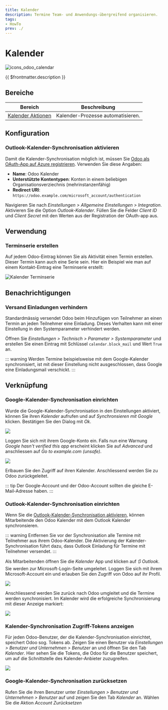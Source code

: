 ```yaml
---
title: Kalender
description: Termine Team- und Anwendungs-übergreifend organisieren.
tags:
- HowTo
prev: ./
---
```

# Kalender
![icons_odoo_calendar](attachments/icons_odoo_calendar.png)

{{ $frontmatter.description }}

## Bereiche

| Bereich                                     | Beschreibung                      |
| ------------------------------------------- | --------------------------------- |
| [Kalender Aktionen](Calendar%20Actions.md) | Kalender-Prozesse automatisieren. |

## Konfiguration

### Outlook-Kalender-Synchronisation aktivieren

Damit die Kalender-Synchronisation möglich ist, müssen Sie [Odoo als OAuth-App auf Azure registrieren](Settings%20OAuth.md#Odoo%20als%20OAuth-App%20auf%20Azure%20registrieren). Verwenden Sie diese Angaben:

* **Name**: Odoo Kalender
* **Unterstützte Kontentypen**: Konten in einem beliebigen Organisationsverziechnis (mehrinstanzenfähig)
* **Redirect URI**: `https://odoo.example.com/microsoft_account/authentication`

Navigieren Sie nach *Einstellungen > Allgemeine Einstellungen > Integration*. Aktivieren Sie die Option *Outlook-Kalender*. Füllen Sie die Felder *Client ID* und *Client Secret* mit den Werten aus der Registration der OAuth-app aus.

## Verwendung

### Terminserie erstellen

Auf jedem Odoo-Eintrag können Sie als Aktivität einen Termin erstellen. Dieser Termin kann auch eine Serie sein. Hier ein Beispiel wie man auf einem Kontakt-Eintrag eine Terminserie erstellt:

![Kalender Terminserie](attachments/Kalender%20Terminserie.gif)

## Benachrichtigungen

### Versand Einladungen verhindern

Standardmässig versendet Odoo beim Hinzufügen von Teilnehmer an einen Termin an jeden Teilnehmer eine Einladung. Dieses Verhalten kann mit einer Einstellung in den Systemparameter verhindert werden.

Öffnen Sie *Einstellungen > Technisch > Parameter > Systemparameter* und erstellen Sie einen Eintrag mit Schlüssel `calendar.block_mail` und Wert `True` an.

::: warning
Werden Termine beispielsweise mit dem Google-Kalender synchronisiert, ist mit dieser Einstellung nicht ausgeschlossen, dass Google eine Einladungsmail verschickt.
:::

## Verknüpfung

### Google-Kalender-Synchronisation einrichten

Wurde die Google-Kalender-Synchronisation in den Einstellungen aktiviert, können Sie ihren *Kalender* aufrufen und auf *Synchronsieren mit Google* klicken. Bestätigen Sie den Dialog mit *Ok*.

![](attachments/Calendar%20Redirect.png)

Loggen Sie sich mit ihrem Google-Konto ein. Falls nun eine Warnung *Google hasn't verified this app* erscheint klicken Sie auf *Advanced* und anschliessen auf *Go to example.com (unsafe)*.

![](attachments/Calendar%20Unverified.png)

Erlbauen Sie den Zugriff auf ihren Kalender. Anschliessend werden Sie zu Odoo zurückgeleitet.

::: tip
Der Google-Account und der Odoo-Account sollten die gleiche E-Mail-Adresse haben.
:::

### Outlook-Kalender-Synchronisation einrichten

Wenn Sie die [Outlook-Kalender-Synchronisation aktivieren](#Outlook-Kalender-Synchronisation%20aktivieren), können Mitarbeitende den Odoo Kalender mit dem Outlook Kalender synchronsieren.

::: warning
Entfernen Sie vor der Synchronisation alle Termine mit Teilnehmer aus ihrem Odoo-Kalender. Die Aktivierung der Kalender-Synchronisation führt dazu, dass Outlook Einladung für Termine mit Teilnehmer versendet. 
:::

Als Mitarbeitenden öffnen Sie die *Kalender* App und klicken auf *🔃 Outlook*. Sie werden zur Microsoft-Login-Seite umgeleitet. Loggen Sie sich mit ihrem Microsoft-Account ein und erlauben Sie den Zugriff von Odoo auf ihr Profil.

![](attachments/Kalender%20Microsoft%20Zugriff.png)

Anschliessend werden Sie zurück nach Odoo umgleitet und die Termine werden synchronisiert. Im Kalender wird die erfolgreiche Synchronisierung mit dieser Anzeige markiert:

![](attachments/Kalender%20Outlook%20Sync.png)

### Kalender-Synchronisation Zugriff-Tokens anzeigen

Für jeden Odoo-Benutzer, der die Kalender-Synchronisation einrichtet, speichert Odoo sog. Tokens ab. Zeigen Sie einen Benutzer via *Einstellungen > Benutzer und Unternehmen > Benutzer* an und öffnen Sie den Tab *Kalender*. Hier sehen Sie die Tokens, die Odoo für die Benutzer speichert, um auf die Schnittstelle des Kalender-Anbieter zuzugreifen.

![](attachments/Kalender%20Benutzer%20Outlook%20Tokens.png)

### Google-Kalender-Synchronisation zurücksetzen

Rufen Sie die ihren Benutzer unter *Einstellungen > Benutzer und Unternehmen > Benutzer*  auf und zeigen Sie den Tab *Kalender* an. Wählen Sie die Aktion *Account Zurücksetzen*